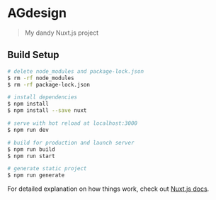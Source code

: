# AGdesign

> My dandy Nuxt.js project

## Build Setup

```bash
# delete node_modules and package-lock.json
$ rm -rf node_modules
$ rm -rf package-lock.json

# install dependencies
$ npm install
$ npm install --save nuxt

# serve with hot reload at localhost:3000
$ npm run dev

# build for production and launch server
$ npm run build
$ npm run start

# generate static project
$ npm run generate
```

For detailed explanation on how things work, check out [Nuxt.js docs](https://nuxtjs.org).
